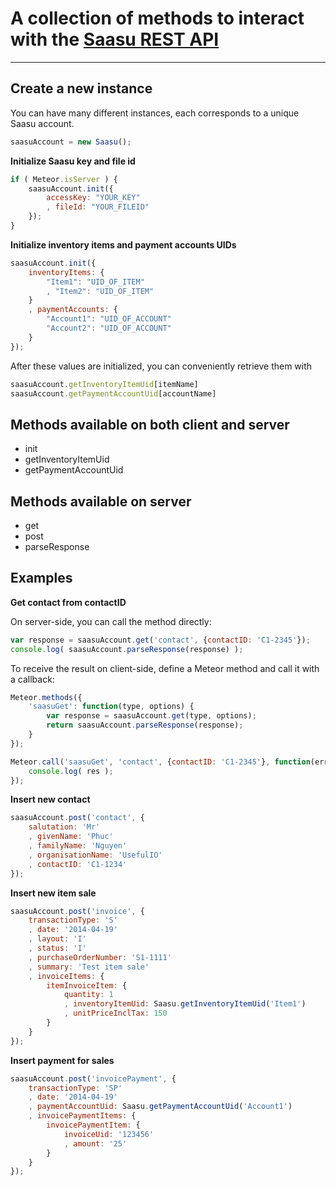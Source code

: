 # A collection of methods to interact with the [Saasu REST API](http://help.saasu.com/api/)

---

## Create a new instance

You can have many different instances, each corresponds to a unique Saasu account.

```javascript
saasuAccount = new Saasu();
```

__Initialize Saasu key and file id__

```javascript
if ( Meteor.isServer ) {
    saasuAccount.init({
        accessKey: "YOUR_KEY"
        , fileId: "YOUR_FILEID"
    });
}
```

__Initialize inventory items and payment accounts UIDs__
```javascript
saasuAccount.init({
    inventoryItems: {
        "Item1": "UID_OF_ITEM"
        , "Item2": "UID_OF_ITEM"
    }
    , paymentAccounts: {
        "Account1": "UID_OF_ACCOUNT"
        "Account2": "UID_OF_ACCOUNT"
    }
});
```

After these values are initialized, you can conveniently retrieve them with
```javascript
saasuAccount.getInventoryItemUid[itemName]
saasuAccount.getPaymentAccountUid[accountName]
```

## Methods available on both client and server

* init
* getInventoryItemUid
* getPaymentAccountUid

## Methods available on server

* get
* post
* parseResponse

## Examples

__Get contact from contactID__

On server-side, you can call the method directly:

```javascript
var response = saasuAccount.get('contact', {contactID: 'C1-2345'});
console.log( saasuAccount.parseResponse(response) );
```

To receive the result on client-side, define a Meteor method and call it with a callback:

```javascript
Meteor.methods({
    'saasuGet': function(type, options) {
        var response = saasuAccount.get(type, options);
        return saasuAccount.parseResponse(response);
    }
});
```

```javascript
Meteor.call('saasuGet', 'contact', {contactID: 'C1-2345'}, function(err, res) {
    console.log( res );
});
```

__Insert new contact__
```javascript
saasuAccount.post('contact', {
    salutation: 'Mr'
    , givenName: 'Phuc'
    , familyName: 'Nguyen'
    , organisationName: 'UsefulIO'
    , contactID: 'C1-1234'
});
```

__Insert new item sale__
```javascript
saasuAccount.post('invoice', {
    transactionType: 'S'
    , date: '2014-04-19'
    , layout: 'I'
    , status: 'I'
    , purchaseOrderNumber: 'S1-1111'
    , summary: 'Test item sale'
    , invoiceItems: {
        itemInvoiceItem: {
            quantity: 1
            , inventoryItemUid: Saasu.getInventoryItemUid('Item1')
            , unitPriceInclTax: 150
        }
    }
});
```

__Insert payment for sales__
```javascript
saasuAccount.post('invoicePayment', {
    transactionType: 'SP'
    , date: '2014-04-19'
    , paymentAccountUid: Saasu.getPaymentAccountUid('Account1')
    , invoicePaymentItems: {
        invoicePaymentItem: {
            invoiceUid: '123456'
            , amount: '25'
        }
    }
});
```
